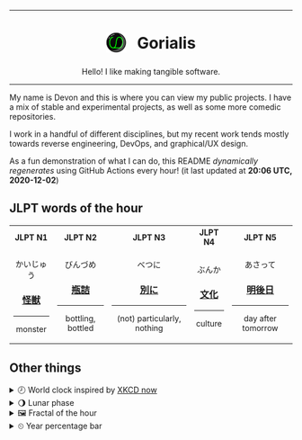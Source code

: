 ***

<h1 align="center">
<sub>
    <img src="readme/resources/avatar.png" height="36">
</sub>
&nbsp;
Gorialis
</h1>
<p align="center">
Hello! I like making tangible software.
</p>

***

My name is Devon and this is where you can view my public projects. I have a mix of stable and experimental projects, as well as some more comedic repositories.

I work in a handful of different disciplines, but my recent work tends mostly towards reverse engineering, DevOps, and graphical/UX design.

As a fun demonstration of what I can do, this README *dynamically regenerates* using GitHub Actions every hour! (it last updated at **20:06 UTC, 2020-12-02**)

<h2>JLPT words of the hour</h2>
<table>
    <tr>
        <th>JLPT N1</th>
        <th>JLPT N2</th>
        <th>JLPT N3</th>
        <th>JLPT N4</th>
        <th>JLPT N5</th>
    </tr>
    <tr>
        <td>
            <p align="center">かいじゅう</p>
            <h3 align="center"><b><a href="https://jisho.org/search/%E6%80%AA%E7%8D%A3">怪獣</a></b></h3>
            <hr>
            <p align="center">monster</p>
        </td>
        <td>
            <p align="center">びんづめ</p>
            <h3 align="center"><b><a href="https://jisho.org/search/%E7%93%B6%E8%A9%B0">瓶詰</a></b></h3>
            <hr>
            <p align="center">bottling,<wbr> bottled</p>
        </td>
        <td>
            <p align="center">べつに</p>
            <h3 align="center"><b><a href="https://jisho.org/search/%E5%88%A5%E3%81%AB">別に</a></b></h3>
            <hr>
            <p align="center">(not) particularly,<wbr> nothing</p>
        </td>
        <td>
            <p align="center">ぶんか</p>
            <h3 align="center"><b><a href="https://jisho.org/search/%E6%96%87%E5%8C%96">文化</a></b></h3>
            <hr>
            <p align="center">culture</p>
        </td>
        <td>
            <p align="center">あさって</p>
            <h3 align="center"><b><a href="https://jisho.org/search/%E6%98%8E%E5%BE%8C%E6%97%A5">明後日</a></b></h3>
            <hr>
            <p align="center">day after tomorrow</p>
        </td>
    </tr>
</table>

<h2>Other things</h2>
<details>
<summary>🕗  World clock inspired by <a href="https://xkcd.com/now">XKCD now</a></summary>

> <img src="generated/now.png" width="512">

</details>
<details>
<summary>🌖 Lunar phase</summary>

The moon is approximately 61.94% through its phase (Waning Gibbous).

</details>
<details>
<summary>&#x1f5bc; Fractal of the hour</summary>

> <img src="generated/fractal.png" width="512">

</details>
<details>
<summary>&#x23f2; Year percentage bar</summary>
<pre><code>2020 [██████████████████▁▁] 92.03%</code></pre>
</details>
